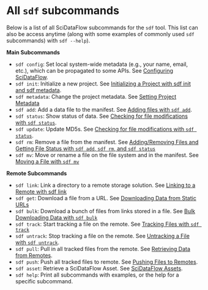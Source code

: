 # All `sdf` subcommands

Below is a list of all SciDataFlow subcommands for the `sdf` tool.
This list can also be access anytime (along with some examples of
commonly used `sdf` subcommands) with `sdf --help`).


**Main Subcommands** 

- `sdf config`: Set local system-wide metadata (e.g., your name, email, etc.), which can be propagated to some APIs. See [Configuring SciDataFlow](config.html).
- `sdf init`: Initialize a new project. See [Initializing a Project with sdf init and sdf metadata](init.html).
- `sdf metadata`: Change the project metadata. See [Setting Project Metadata](init.html#setting-project-metadata)
- `sdf add`: Add a data file to the manifest. See [Adding files with `sdf add`](add.html#adding-files-with-sdf-add).
- `sdf status`: Show status of data. See [Checking for file modifications with `sdf status`](add.html#checking-for-file-modifications-with-sdf-status).
- `sdf update`: Update MD5s. See [Checking for file modifications with `sdf status`](add.html#adding-a-modified-version-of-data-to-the-data-manifest).
- `sdf rm`: Remove a file from the manifest. See [Adding/Removing Files and Getting File Status with `sdf add`, `sdf rm`, and `sdf status`](add.html#removing-a-file-from-the-manifest-with-sdf-rm)
- `sdf mv`: Move or rename a file on the file system and in the manifest. See [Moving a File with `sdf mv`](add.html#moving-a-file-with-sdf-mv)

**Remote Subcommands** 

- `sdf link`: Link a directory to a remote storage solution. See [Linking to a Remote with sdf link](link.html#linking-to-a-remote-with-sdf-link)
- `sdf get`: Download a file from a URL. See [Downloading Data from Static URLs](get_bulk.html#downloading-data-from-urls-sdf-get)
- `sdf bulk`: Download a bunch of files from links stored in a file. See [Bulk Downloading Data with `sdf bulk`](get_bulk.html#bulk-downloading-data-with-sdf-get)
- `sdf track`: Start tracking a file on the remote. See [Tracking Files with `sdf track`](track_push.html#tracking-files-with-sdf-track)
- `sdf untrack`: Stop tracking a file on the remote. See [Untracking a File with `sdf untrack`](track_push.html#untracking-a-file).
- `sdf pull`: Pull in all tracked files from the remote. See [Retrieving Data from Remotes](pull.html).
- `sdf push`: Push all tracked files to remote. See [Pushing Files to Remotes](track_push.html#uploading-files-with-sdf-push).
- `sdf asset`: Retrieve a SciDataFlow Asset. See [SciDataFlow Assets](assets.html).
- `sdf help`: Print all subcommands with examples, or the help for a specific subcommand.

